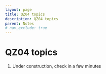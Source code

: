 ```yaml
---
layout: page
title: QZ04 topics
description: QZ04 topics
parent: Notes
# nav_exclude: true
---
```


# QZ04 topics

1. Under construction, check in a few minutes
